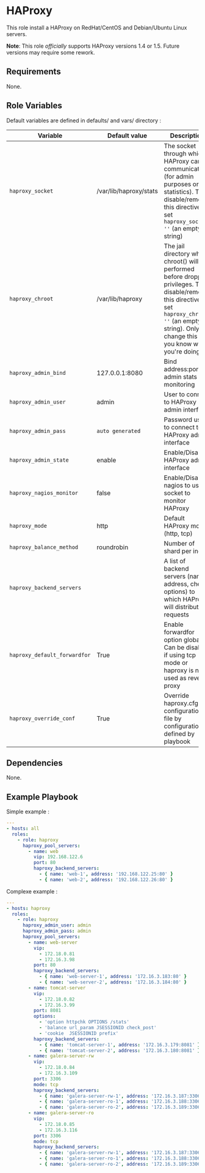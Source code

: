 # HAProxy

This role install a HAProxy on RedHat/CentOS and Debian/Ubuntu Linux servers.

**Note**: This role _officially_ supports HAProxy versions 1.4 or 1.5. Future versions may require some rework.

## Requirements

None.

## Role Variables

Default variables are defined in defaults/ and vars/ directory :

| Variable | Default value | Description |
| -------- | ------------- | ----------- |
| `haproxy_socket` | /var/lib/haproxy/stats | The socket through which HAProxy can communicate (for admin purposes or statistics). To disable/remove this directive, set `haproxy_socket: ''` (an empty string) |
| `haproxy_chroot` | /var/lib/haproxy | The jail directory where chroot() will be performed before dropping privileges. To disable/remove this directive, set `haproxy_chroot: ''` (an empty string). Only change this if you know what you're doing!  |
| `haproxy_admin_bind` | 127.0.0.1:8080 | Bind address:port for admin stats monitoring |
| `haproxy_admin_user` | admin | User to connect to HAProxy admin interface |
| `haproxy_admin_pass` | `auto generated` | Password used to connect to HAProxy admin interface |
| `haproxy_admin_state` | enable | Enable/Disable HAProxy admin interface |
| `haproxy_nagios_monitor` | false | Enable/Disable nagios to use socket to monitor HAProxy |
| `haproxy_mode` | http | Default HAProxy mode (http, tcp) |
| `haproxy_balance_method` | roundrobin | Number of shard per index |
| `haproxy_backend_servers` |  | A list of backend servers (name, address, check options) to which HAProxy will distribute requests |
| `haproxy_default_forwardfor` | True | Enable forwardfor option globally. Can be disabled if using tcp mode or haproxy is not used as reverse proxy |
| `haproxy_override_conf` | True | Override haproxy.cfg configuration file by configuration defined by playbook |

## Dependencies

None.

## Example Playbook

Simple example :

```yaml
---
- hosts: all
  roles:
    - role: haproxy
      haproxy_pool_servers:
        - name: web
          vip: 192.168.122.6
          port: 80
          haproxy_backend_servers:
            - { name: 'web-1', address: '192.168.122.25:80' }
            - { name: 'web-2', address: '192.168.122.26:80' }
```

Complexe example :

```yaml
---
- hosts: haproxy
  roles:
    - role: haproxy
      haproxy_admin_user: admin
      haproxy_admin_pass: admin
      haproxy_pool_servers:
        - name: web-server
          vip:
            - 172.18.0.81
            - 172.16.3.98
          port: 80
          haproxy_backend_servers:
            - { name: 'web-server-1', address: '172.16.3.183:80' }
            - { name: 'web-server-2', address: '172.16.3.184:80' }
        - name: tomcat-server
          vip:
            - 172.18.0.82
            - 172.16.3.99
          port: 8081
          options:
            - 'option httpchk OPTIONS /stats'
            - 'balance url_param JSESSIONID check_post'
            - 'cookie  JSESSIONID prefix'
          haproxy_backend_servers:
            - { name: 'tomcat-server-1', address: '172.16.3.179:8081' }
            - { name: 'tomcat-server-2', address: '172.16.3.180:8081' }
        - name: galera-server-rw
          vip:
            - 172.18.0.84
            - 172.16.3.109
          port: 3306
          mode: tcp
          haproxy_backend_servers:
            - { name: 'galera-server-rw-1', address: '172.16.3.187:3306', options: 'check port 9200' }
            - { name: 'galera-server-ro-1', address: '172.16.3.188:3306', options: 'check port 9200 backup' }
            - { name: 'galera-server-ro-2', address: '172.16.3.189:3306', options: 'check port 9200 backup' }
        - name: galera-server-ro
          vip:
            - 172.18.0.85
            - 172.16.3.116
          port: 3306
          mode: tcp
          haproxy_backend_servers:
            - { name: 'galera-server-rw-1', address: '172.16.3.187:3306', options: 'check port 9200 backup' }
            - { name: 'galera-server-ro-1', address: '172.16.3.188:3306', options: 'check port 9200' }
            - { name: 'galera-server-ro-2', address: '172.16.3.189:3306', options: 'check port 9200' }
```
